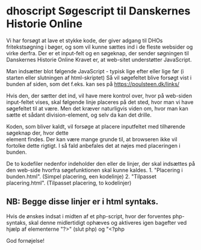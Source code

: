 # dhoscript Søgescript til Danskernes Historie Online
Vi har forsøgt at lave et stykke kode, der giver adgang til DHOs fritekstsøgning i bøger, og som vil kunne sættes ind i de fleste websider og virke derfra.
Der er et input-felt og en søgeknap, der sender søgningen til Danskernes Historie Online
Kravet er, at web-sitet understøtter JavaScript.

Man indsætter blot følgende JavaScript - typisk lige efter <body> eller lige før </body> (i starten eller slutningen af html-skriptet)
    <script src="https://poulsteen.github.io/dhoscript/dhoscript.js" async></script>
Så vil søgefeltet blive forsøgt vist i bunden af siden, som det f.eks. kan ses på https://poulsteen.dk/links/

Hvis den, der sætter det ind, vil have mere kontrol over, hvor på web-siden input-feltet vises, skal følgende linje placeres på det sted, hvor man vi have søgefeltet til at være.
Men det kræver naturligvis viden om, hvor man kan sætte et sådant division-element, og selv da kan det drille. 
    <div id="dhoscript-widget">
Koden, som bliver kaldt, vil forsøge at placere inputfeltet med tilhørende søgeknap der, hvor dette <div> element findes.
Der kan være mange grunde til, at browseren ikke vil fortolke dette rigtigt. I så fald anbefales det at nøjes med placeringen i bunden.

De to kodefiler nedenfor indeholder den eller de linjer, der skal indsættes på den web-side hvorfra søgefunktionen skal kunne kaldes.
    1. "Placering i bunden.html". (Simpel placering, een kodelinje)
    2. "Tilpasset placering.html". (Tilpasset placering, to kodelinjer)

NB: Begge disse linjer er i html syntaks.
-----------------------------------------
Hvis de ønskes indsat i midten af et php-script, hvor der forventes php-syntaks, 
skal denne midlertidigt ophæves og aktiveres igen bagefter ved hjælp af elementerne "?>" (slut php) og "<?php" (start php).
Det kan f.eks. se ud som følger_
    ?><script src="https://poulsteen.github.io/dhoscript/dhoscript.js" async></script><?php

God fornøjelse!